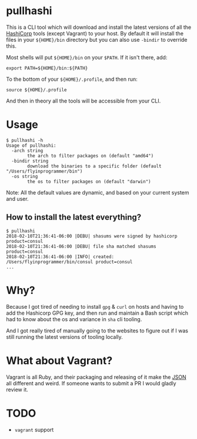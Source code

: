 # pullhashi

This is a CLI tool which will download and install the latest versions of all the [HashiCorp](https://www.hashicorp.com/)
tools (except Vagrant) to your host. By default it will install the files in your `${HOME}/bin` directory but you can
also use `-bindir` to override this.

Most shells will put `${HOME}/bin` on your `$PATH`. If it isn't there, add:

```
export PATH=${HOME}/bin:${PATH}
```

To the bottom of your `${HOME}/.profile`, and then run:

```
source ${HOME}/.profile
```

And then in theory all the tools will be accessible from your CLI.

# Usage

```
$ pullhashi -h
Usage of pullhashi:
  -arch string
    	the arch to filter packages on (default "amd64")
  -bindir string
    	download the binaries to a specific folder (default "/Users/flyinprogrammer/bin")
  -os string
    	the os to filter packages on (default "darwin")
```

Note: All the default values are dynamic, and based on your current system and user.

## How to install the latest everything?

```
$ pullhashi
2018-02-10T21:36:41-06:00 |DEBU| shasums were signed by hashicorp product=consul
2018-02-10T21:36:41-06:00 |DEBU| file sha matched shasums product=consul
2018-02-10T21:36:41-06:00 |INFO| created: /Users/flyinprogrammer/bin/consul product=consul
...
```

# Why?

Because I got tired of needing to install `gpg` & `curl` on hosts and having to add the Hashicorp GPG key, and then run
and maintain a Bash script which had to know about the os and variance in `sha` cli tooling.

And I got really tired of manually going to the websites to figure out if I was still running the latest
versions of tooling locally.

# What about Vagrant?

Vagrant is all Ruby, and their packaging and releasing of it make the [JSON](https://releases.hashicorp.com/index.json)
all different and weird. If someone wants to submit a PR I would gladly review it.

# TODO

- `vagrant` support